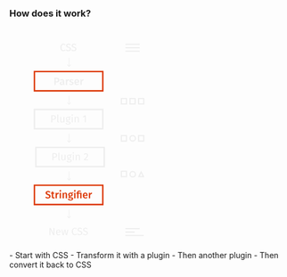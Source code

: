 ### How does it work?

<svg xmlns="http://www.w3.org/2000/svg" viewBox="0 0 1088 1551" height="400">
  <g fill="#eee" stroke="#eee" class="fragment fade-down">
	  <path fill="none" stroke-linecap="square" stroke-miterlimit="10" stroke-width="8.08" d="M811.5 163.5h92m-92-24h92m-92-24h92" />
	  <path fill="none" stroke-linecap="square" stroke-miterlimit="10" stroke-width="4" d="M404.5 258.5l11 11 11-11m-10.97-46.91l-.03 55.82" />
    <path d="M389.7 116.56l-3.74 4.39a14.57 14.57 0 0 0-9.58-3.67c-7.49 0-13.75 5-13.75 20 0 14.33 6 19.95 13.68 19.95 4.68 0 7.7-2.09 10.51-4.18l3.46 4.39c-2.66 2.81-7.49 5.54-14.19 5.54-12 0-20.74-9-20.74-25.71s9.36-25.63 20.59-25.63a19.55 19.55 0 0 1 13.76 4.92zm36.8.86l-3.74 4.18c-3.74-3-7.2-4.32-11.31-4.32-5 0-8.93 2.3-8.93 7.06 0 4.18 1.94 6.19 10.87 8.93 7.92 2.45 14.69 5.54 14.69 15 0 8.64-6.55 14.69-17.71 14.69-7.13 0-12.75-2.38-16.85-6.41l3.82-4.25c3.67 3.1 7.56 5 13 5 5.83 0 10.66-2.88 10.66-8.86 0-4.82-2.3-7-10.73-9.58-9.65-3-14.69-6.62-14.69-14.33s6.48-13 15.63-13c6.79.13 11.11 2.15 15.29 5.89zm38.52 0l-3.74 4.18c-3.74-3-7.2-4.32-11.31-4.32-5 0-8.93 2.3-8.93 7.06 0 4.18 1.94 6.19 10.87 8.93 7.92 2.45 14.69 5.54 14.69 15 0 8.64-6.55 14.69-17.71 14.69-7.13 0-12.75-2.38-16.85-6.41l3.82-4.25c3.67 3.1 7.56 5 13 5 5.83 0 10.66-2.88 10.66-8.86 0-4.82-2.3-7-10.73-9.58-9.65-3-14.69-6.62-14.69-14.33s6.48-13 15.63-13c6.77.13 11.11 2.15 15.29 5.89z" />
  </g>
  <g class="fragment fade-down">
    <path fill="none" stroke="#eee" stroke-linecap="square" stroke-miterlimit="10" stroke-width="4" d="M404.5 522.45l11 11 11-11m-10.97-46.9l-.03 55.81" />
    <path fill="none" stroke="#dd3a0a" stroke-linecap="square" stroke-miterlimit="10" stroke-width="10" d="M174.5 305.5h476v134h-476z" />
    <path fill="#eee" d="M348.32 364.27c0 11.45-8.28 16.56-19.51 16.56h-5.83v17.35h-9.48v-49.75h14.69c12.49 0 20.13 5.07 20.13 15.84zm-9.94 0c0-6.26-3.82-8.86-10.3-8.86h-5.11v18.29h5.11c6.34 0 10.3-2.2 10.3-9.43zM384.6 393l-1.94 6.12c-4.18-.36-6.91-1.8-8.42-5.54-2.66 4-6.84 5.69-11.38 5.69-7.63 0-12.31-4.82-12.31-11.74 0-8.28 6.26-12.75 17.35-12.75h4.75v-2.16c0-5-2.23-6.62-7.13-6.62a34 34 0 0 0-10.08 2l-2.16-6.27a39.31 39.31 0 0 1 13.83-2.74c10.15 0 14.62 4.68 14.62 13.11v16c-.01 3.1 1 4.18 2.87 4.9zm-12-5.11v-7.71h-3.82c-6 0-8.93 2.16-8.93 6.63 0 3.67 1.87 5.76 5.4 5.76 3.25 0 5.67-1.66 7.4-4.68zm42.9-28.3l-1.59 8.91a12.78 12.78 0 0 0-3.38-.43c-4.68 0-7 3.38-8.42 9.86v20.23h-9.22v-38.07h8l.86 7.49c1.8-5.47 5.47-8.5 9.94-8.5a13.23 13.23 0 0 1 3.81.51zm30.59 3.91l-3.6 5.4a17.37 17.37 0 0 0-9.58-3.1c-3.67 0-5.76 1.51-5.76 3.82 0 2.52 1.51 3.67 8 5.47 7.78 2.09 12.17 5.26 12.17 12 0 7.92-7.34 12.1-16.06 12.1a22.29 22.29 0 0 1-15.19-5.4l4.61-5.18a17.21 17.21 0 0 0 10.37 3.74c4.1 0 6.77-1.73 6.77-4.61 0-3.17-1.51-4.18-8.64-6.19-7.85-2.16-11.3-5.9-11.3-11.52 0-6.34 5.83-11.09 14.69-11.09a21.43 21.43 0 0 1 13.52 4.56zm39.74 18.48h-23.9c.72 7.78 4.32 10.3 9.36 10.3 3.38 0 6.19-1.08 9.51-3.38l3.82 5.26a21.9 21.9 0 0 1-14.12 5.1c-11.81 0-18.15-7.85-18.15-19.87 0-11.59 6.12-20.38 16.92-20.38s16.78 7.2 16.78 19.23c0 1.26-.14 2.73-.22 3.74zm-8.93-6.41c0-6.27-2.23-10-7.42-10-4.32 0-7.06 2.88-7.56 10.44h15zm40.25-15.98l-1.58 8.91a12.78 12.78 0 0 0-3.38-.43c-4.68 0-7 3.38-8.43 9.86v20.23h-9.26v-38.07h8l.86 7.49c1.8-5.47 5.47-8.5 9.94-8.5a13.23 13.23 0 0 1 3.85.51z" fill="#dd3a0a" />
  </g>
  <g class="fragment fade-down">
    <path fill="none" stroke="#eee" stroke-linecap="square" stroke-miterlimit="10" stroke-width="4" d="M404.5 786.45l11 11 11-11m-10.97-46.9l-.03 55.81" />
    <path fill="none" stroke="#eee" stroke-linecap="square" stroke-miterlimit="10" stroke-width="10" d="M174.5 569.5h476v134h-476z" />
    <path fill="#eee" d="M324.5 624.97c0 11.38-8.28 16.06-19.23 16.06h-6.26v18.22h-6.84v-49.62h13c12.01 0 19.33 4.87 19.33 15.34zm-7.27.07c0-7.42-4.75-10.08-12.1-10.08h-6.12v20.67h6c7.34-.01 12.24-2.13 12.24-10.59zm16.07 26.71v-45.72l6.62-.79v46.37c0 2 .65 3 2.38 3a6.46 6.46 0 0 0 2.45-.43l1.73 4.61a11.13 11.13 0 0 1-5.26 1.3c-4.82.02-7.92-2.94-7.92-8.34zm49.68 7.49h-5.68l-.5-5.9c-2.88 4.61-6.41 6.77-11.81 6.77-6.62 0-10.58-4.18-10.58-11.59v-27.23h6.62v26.5c0 5.18 1.73 7.13 5.83 7.13s7.2-2.74 9.5-6.55v-27.08h6.62zm44.28-36.22c-3.17 1-6.77 1.15-11.09 1.15 4.46 2 6.7 5.18 6.7 9.58 0 7.49-5.4 12.89-14.47 12.89a15.36 15.36 0 0 1-4.82-.72 4.57 4.57 0 0 0-1.87 3.53c0 1.73 1.08 3.1 5 3.1h6c7.78 0 13 4.46 13 10.51 0 7.34-6 11.52-17.79 11.52-12.39 0-16.27-3.82-16.27-11.52h6c0 4.32 1.94 6.34 10.3 6.34s11.09-2.09 11.09-5.9c0-3.6-2.88-5.4-7.63-5.4h-6c-6.77 0-9.79-3.38-9.79-7.2 0-2.45 1.44-4.9 4.18-6.7-4.39-2.3-6.41-5.62-6.41-10.51 0-7.78 6.26-13.25 14.62-13.25 9.43.22 12.89-1.37 17.35-3.38zm-27.15 10.66c0 5 2.81 8.57 8 8.57s8-3.17 8-8.64-2.74-8.42-8.14-8.42c-5.12-.01-7.85 3.52-7.85 8.49zm41.91-26.07a4.65 4.65 0 1 1-4.68-4.54 4.41 4.41 0 0 1 4.68 4.54zm-1.3 51.63h-6.62v-37.95h6.62zm42.56-27.22v27.22h-6.62v-26.28c0-5.69-2.3-7.34-6-7.34-4.25 0-7.13 2.66-9.65 6.7v26.93h-6.61v-37.96h5.69l.58 5.62a13.76 13.76 0 0 1 11.59-6.48c6.99 0 11.02 4.39 11.02 11.59zm48.81 27.22h-6.59v-41.11l-11.23 6.84-2.88-4.68 14.91-9.22h5.83z" />
  </g>
  <g class="fragment fade-down">
    <path fill="none" stroke="#eee" stroke-linecap="square" stroke-miterlimit="10" stroke-width="4" d="M404.5 1050.45l11 11 11-11m-10.97-46.9l-.03 55.81" />
    <path fill="none" stroke="#eee" stroke-linecap="square" stroke-miterlimit="10" stroke-width="10" d="M184.5 833.5h476v134h-476z" />
    <path fill="#eee" d="M332.29 888.97c0 11.38-8.28 16.06-19.23 16.06h-6.26v18.22h-6.84v-49.62h13c11.98 0 19.33 4.87 19.33 15.34zm-7.27.07c0-7.42-4.75-10.08-12.1-10.08h-6.12v20.67h6c7.32-.01 12.22-2.13 12.22-10.59zm16.05 26.71v-45.72l6.63-.79v46.37c0 2 .65 3 2.38 3a6.46 6.46 0 0 0 2.45-.43l1.73 4.61a11.13 11.13 0 0 1-5.26 1.3c-4.83.02-7.93-2.94-7.93-8.34zm49.68 7.49h-5.69l-.5-5.9c-2.88 4.61-6.41 6.77-11.81 6.77-6.62 0-10.58-4.18-10.58-11.59v-27.23h6.63v26.5c0 5.19 1.73 7.13 5.83 7.13s7.2-2.74 9.5-6.55v-27.08h6.63zm44.28-36.22c-3.17 1-6.77 1.15-11.09 1.15 4.46 2 6.7 5.18 6.7 9.58 0 7.49-5.4 12.89-14.47 12.89a15.35 15.35 0 0 1-4.82-.72 4.57 4.57 0 0 0-1.87 3.53c0 1.73 1.08 3.1 5 3.1h6c7.78 0 13 4.46 13 10.51 0 7.35-6 11.52-17.79 11.52-12.39 0-16.27-3.82-16.27-11.52h6c0 4.32 1.94 6.34 10.3 6.34s11.09-2.09 11.09-5.9c0-3.6-2.88-5.4-7.63-5.4h-6c-6.77 0-9.79-3.38-9.79-7.2 0-2.45 1.44-4.9 4.18-6.7-4.39-2.3-6.41-5.62-6.41-10.51 0-7.78 6.26-13.25 14.62-13.25 9.43.22 12.89-1.37 17.35-3.38zm-27.15 10.66c0 5 2.81 8.57 8 8.57s8-3.17 8-8.64-2.74-8.42-8.14-8.42c-5.12-.01-7.86 3.52-7.86 8.49zm41.91-26.07a4.65 4.65 0 1 1-4.68-4.54 4.41 4.41 0 0 1 4.68 4.54zm-1.29 51.63h-6.62v-37.95h6.62zm42.55-27.22v27.22h-6.62v-26.28c0-5.69-2.3-7.35-6-7.35-4.25 0-7.13 2.66-9.65 6.7v26.93h-6.62v-37.95h5.69l.58 5.62a13.76 13.76 0 0 1 11.59-6.48c6.99 0 11.03 4.39 11.03 11.59zm56.45-8.52c0 9-5.76 15.41-20.52 30.17h21.67l-.79 5.54h-28.45v-5.26c17-17.71 21.17-22.32 21.17-30.17 0-5-3.24-8-7.92-8-4 0-6.7 1.58-9.79 5.26l-4.46-3.46c3.89-4.82 8.57-7.27 14.62-7.27 8.85.04 14.47 5.73 14.47 13.19z" />
  </g>
  <g class="fragment fade-down">
  	<path fill="none" stroke="#eee" stroke-linecap="square" stroke-miterlimit="10" stroke-width="4" d="M404.5 1314.45l11 11 11-11m-10.97-46.9l-.03 55.81" />
	  <path fill="none" stroke="#dd3a0a" stroke-linecap="square" stroke-miterlimit="10" stroke-width="10" d="M174.5 1097.5h476v134h-476z" />
    <path d="M285.5 1143.43l-4.68 5.4a16.71 16.71 0 0 0-11.16-4.25c-4.46 0-7.7 2-7.7 5.91 0 3.6 1.94 5.18 10.22 7.78 8.71 2.74 14.76 6.34 14.76 15.7 0 8.93-7 15.27-18.87 15.27-7.92 0-13.83-2.81-17.93-6.84l5-5.47a18.67 18.67 0 0 0 12.75 5c5.33 0 9.15-2.59 9.15-7.42 0-4.18-2.09-6-9.86-8.42-10.44-3.24-15-7.42-15-15 0-8.28 7.13-13.75 16.92-13.75 7.22-.03 12.04 2.16 16.4 6.09zm31.06 42.91a16.65 16.65 0 0 1-9.58 2.88c-7.49-.07-11.45-4.32-11.45-12.46v-20.09h-6v-6.62h6v-8.42l9.22-1.08v9.5h8.86l-.94 6.63h-7.92v19.87c0 3.74 1.22 5.26 4 5.26a8.54 8.54 0 0 0 4.54-1.44zm27.8-36.84l-1.58 8.93a12.78 12.78 0 0 0-3.38-.43c-4.68 0-7 3.38-8.42 9.86v20.23h-9.22V1150h8l.86 7.49c1.8-5.47 5.47-8.5 9.94-8.5a13.23 13.23 0 0 1 3.8.51zm16.14-13.13a5.8 5.8 0 1 1-5.83-5.62 5.53 5.53 0 0 1 5.83 5.62zm-1.15 51.77h-9.22v-38.09h9.22zm42.15-27.57v27.58h-9.22v-26.14c0-4.75-1.8-6.12-4.68-6.12-3.31 0-5.76 2.23-8 5.76v26.5h-9.22v-38.09h8l.72 5c3-3.82 6.77-6.12 11.59-6.12 6.87.03 10.81 4.35 10.81 11.63zm43.87-8.5c-2.88 1-6.48 1.3-11 1.3 4.61 2.09 6.91 5 6.91 9.79 0 7.42-5.76 12.82-15.34 12.82a15.34 15.34 0 0 1-4.54-.58 3.46 3.46 0 0 0-1.58 2.81c0 1.37.79 2.67 4.61 2.67h5.83c8.42 0 13.9 4.54 13.9 10.8 0 7.63-6.55 12.17-19 12.17-13.54 0-17.35-4.32-17.35-12h8.28c0 3.82 1.66 5.47 9.22 5.47s9.58-2 9.58-5c0-2.81-2.23-4.54-6.48-4.54h-5.76c-7.63 0-10.87-3.38-10.87-7.35a8.6 8.6 0 0 1 4.46-7.06c-4.68-2.45-6.7-5.83-6.7-10.73 0-8.28 6.55-13.68 15.77-13.68 9 .22 13.18-1.8 17.79-4.25zm-26.57 10.43c0 4.61 2.52 7.49 6.77 7.49s6.77-2.74 6.77-7.56-2.3-7.2-6.91-7.2c-4.18.01-6.63 2.89-6.63 7.27zm42.48-26.13a5.8 5.8 0 1 1-5.83-5.62 5.53 5.53 0 0 1 5.83 5.62zm-1.15 51.77h-9.22v-38.09h9.22zm38.23-51.64l-2.81 6.12a18.91 18.91 0 0 0-8-1.8c-5 0-6.26 1.73-6.26 5.33v3.89h21.21v38.09h-9.22v-31.47h-12v31.47h-9.22v-31.47h-6v-6.62h6v-4c0-7 4.25-12.24 14.62-12.24a25.82 25.82 0 0 1 11.68 2.7zm46.23 35.44h-23.91c.72 7.78 4.32 10.3 9.36 10.3 3.38 0 6.19-1.08 9.51-3.38l3.82 5.26a21.9 21.9 0 0 1-14.11 5.11c-11.81 0-18.15-7.85-18.15-19.87 0-11.59 6.12-20.38 16.92-20.38s16.78 7.2 16.78 19.23c-.01 1.21-.15 2.73-.22 3.73zm-8.93-6.41c0-6.27-2.23-10-7.42-10-4.32 0-7.06 2.88-7.56 10.44h15zm40.24-16.03l-1.58 8.93a12.77 12.77 0 0 0-3.38-.43c-4.68 0-7 3.38-8.42 9.86v20.23h-9.22V1150h8l.87 7.49c1.8-5.47 5.47-8.5 9.94-8.5a13.23 13.23 0 0 1 3.79.51z" fill="#dd3a0a" />
  </g>
  <g class="fragment fade-down">
	<path fill="#eee" d="M313.64 1444.07h-9.14l-20.16-42.12c.36 4.1.94 10.15.94 19.37v22.75h-6.41v-49.57h8.93l20.38 42.2c-.14-1.15-.94-9.07-.94-15.12v-27.08h6.41zm42.55-16.7H332c.65 8.78 4.75 12.17 10.22 12.17a16 16 0 0 0 9.86-3.31l2.88 4a20.68 20.68 0 0 1-13.25 4.75c-10.58 0-16.78-7.42-16.78-19.44 0-11.81 6-20.23 15.77-20.23 10.23 0 15.63 7.13 15.63 18.72 0 1.25-.07 2.47-.14 3.34zm-6.41-5.33c0-7.42-3-11.52-8.93-11.52-5 0-8.35 3.53-8.86 12h17.79zm52.2 22.03h-9l-6.62-32-6.84 32h-8.78l-8.86-37.95h6.62l6.84 33.34 7.49-33.34h7.42l7.13 33.34 6.91-33.34h6.34zm67.46-45.57l-3.74 4.39a14.57 14.57 0 0 0-9.58-3.67c-7.49 0-13.75 5-13.75 20 0 14.33 6 19.95 13.68 19.95 4.68 0 7.7-2.09 10.51-4.18l3.46 4.39c-2.66 2.81-7.49 5.54-14.19 5.54-12 0-20.74-9-20.74-25.71s9.36-25.63 20.59-25.63a19.55 19.55 0 0 1 13.76 4.92zm36.8.86l-3.74 4.14c-3.74-3-7.2-4.32-11.31-4.32-5 0-8.93 2.3-8.93 7.06 0 4.18 1.94 6.19 10.87 8.93 7.92 2.45 14.69 5.54 14.69 15 0 8.64-6.55 14.69-17.71 14.69-7.13 0-12.74-2.38-16.85-6.41l3.82-4.25c3.67 3.1 7.56 5 13 5 5.83 0 10.66-2.88 10.66-8.86 0-4.82-2.3-7-10.73-9.58-9.65-3-14.69-6.62-14.69-14.33s6.48-13 15.63-13c6.79.17 11.11 2.18 15.29 5.93zm38.52 0l-3.74 4.18c-3.74-3-7.2-4.32-11.3-4.32-5 0-8.93 2.3-8.93 7.06 0 4.18 1.95 6.19 10.87 8.93 7.92 2.45 14.69 5.54 14.69 15 0 8.64-6.55 14.69-17.71 14.69-7.13 0-12.75-2.38-16.85-6.41l3.82-4.25c3.67 3.1 7.56 5 13 5 5.83 0 10.66-2.88 10.66-8.86 0-4.82-2.3-7-10.73-9.58-9.65-3-14.69-6.62-14.69-14.33s6.48-13 15.63-13c6.78.13 11.1 2.14 15.28 5.89z" />
  </g>
  <g stroke="#eee" class="fragment fade-left">
  	<path fill="none" stroke-linecap="square" stroke-miterlimit="10" stroke-width="8.08" d="M811.5 1399.5h92" />
    <path fill="none" stroke="#eee" stroke-linecap="square" stroke-miterlimit="10" stroke-width="8" d="M811.5 1423.5h56.63m-56.63 24h120m-152-448h36v38h-36z" />
    <circle cx="858.5" cy="1020.5" r="19" fill="none" stroke="#eee" stroke-linecap="square" stroke-miterlimit="10" stroke-width="8.08" />
    <path fill="none" stroke="#eee" stroke-linecap="square" stroke-miterlimit="10" stroke-width="8.08" d="M917.5 1004.5l-16 33h32l-16-33z" />
    <path fill="none" stroke="#eee" stroke-linecap="square" stroke-miterlimit="10" stroke-width="8" d="M779.5 751.5h36v38h-36zm120 0h36v38h-36z" />
    <circle cx="858.5" cy="770.5" r="19" fill="none" stroke="#eee" stroke-linecap="square" stroke-miterlimit="10" stroke-width="8.08" />
    <path fill="none" stroke="#eee" stroke-linecap="square" stroke-miterlimit="10" stroke-width="8" d="M779.5 493.5h36v38h-36zm60 0h36v38h-36zm60 0h36v38h-36z" />
  </g>
</svg>

<aside class="notes" data-markdown>
- Start with CSS
- Transform it with a plugin
- Then another plugin
- Then convert it back to CSS
</aside>